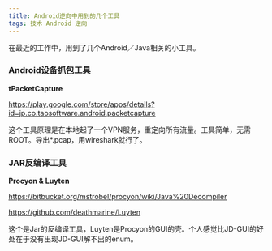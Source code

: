 ```yaml
---
title: Android逆向中用到的几个工具
tags: 技术 Android 逆向
--- 
```


在最近的工作中，用到了几个Android／Java相关的小工具。
<!--more-->

### Android设备抓包工具

**tPacketCapture**

https://play.google.com/store/apps/details?id=jp.co.taosoftware.android.packetcapture

这个工具原理是在本地起了一个VPN服务，重定向所有流量。工具简单，无需ROOT。导出*.pcap，用wireshark就行了。


### JAR反编译工具

**Procyon & Luyten**

https://bitbucket.org/mstrobel/procyon/wiki/Java%20Decompiler

https://github.com/deathmarine/Luyten

这个是Jar的反编译工具，Luyten是Procyon的GUI的壳。个人感觉比JD-GUI的好处在于没有出现JD-GUI解不出的enum。